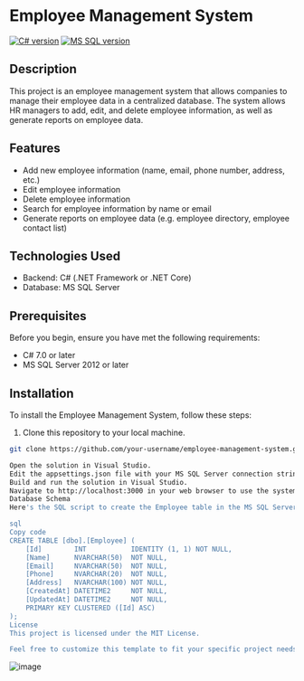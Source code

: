 
# Employee Management System

[![C# version](https://img.shields.io/badge/C%23-%3E%3D%207.0-brightgreen.svg)](https://docs.microsoft.com/en-us/dotnet/csharp/)
[![MS SQL version](https://img.shields.io/badge/MS%20SQL-%3E%3D%202012-brightgreen.svg)](https://www.microsoft.com/en-us/sql-server/sql-server-downloads)


## Description
This project is an employee management system that allows companies to manage their employee data in a centralized database. The system allows HR managers to add, edit, and delete employee information, as well as generate reports on employee data.

## Features
- Add new employee information (name, email, phone number, address, etc.)
- Edit employee information
- Delete employee information
- Search for employee information by name or email
- Generate reports on employee data (e.g. employee directory, employee contact list)

## Technologies Used
- Backend: C# (.NET Framework or .NET Core)
- Database: MS SQL Server

## Prerequisites
Before you begin, ensure you have met the following requirements:
- C# 7.0 or later
- MS SQL Server 2012 or later

## Installation
To install the Employee Management System, follow these steps:
1. Clone this repository to your local machine.
```bash
git clone https://github.com/your-username/employee-management-system.git

Open the solution in Visual Studio.
Edit the appsettings.json file with your MS SQL Server connection string.
Build and run the solution in Visual Studio.
Navigate to http://localhost:3000 in your web browser to use the system.
Database Schema
Here's the SQL script to create the Employee table in the MS SQL Server database:

sql
Copy code
CREATE TABLE [dbo].[Employee] (
    [Id]        INT           IDENTITY (1, 1) NOT NULL,
    [Name]      NVARCHAR(50)  NOT NULL,
    [Email]     NVARCHAR(50)  NOT NULL,
    [Phone]     NVARCHAR(20)  NOT NULL,
    [Address]   NVARCHAR(100) NOT NULL,
    [CreatedAt] DATETIME2     NOT NULL,
    [UpdatedAt] DATETIME2     NOT NULL,
    PRIMARY KEY CLUSTERED ([Id] ASC)
);
License
This project is licensed under the MIT License.

Feel free to customize this template to fit your specific project needs. Good luck with your project!
```
![image](https://user-images.githubusercontent.com/87107996/227775868-660f0364-6167-4ed4-b543-ee68f0d2a046.png)


